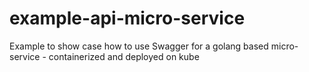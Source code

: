 # example-api-micro-service
Example to show case how to use Swagger for a golang based micro-service - containerized and deployed on kube 

